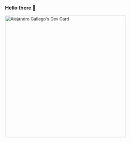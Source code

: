 ### Hello there 👋

<!--
**camgrafiman/camgrafiman** is a ✨ _special_ ✨ repository because its `README.md` (this file) appears on your GitHub profile.

Here are some ideas to get you started:

- 🔭 I’m currently working on ...
- 🌱 I’m currently learning ...
- 👯 I’m looking to collaborate on ...
- 🤔 I’m looking for help with ...
- 💬 Ask me about ...
- 📫 How to reach me: ...
- 😄 Pronouns: ...
- ⚡ Fun fact: ...
-->


<a href="https://app.daily.dev/camgrafiman"><img src="https://api.daily.dev/devcards/2e884c990b974f68b6c539fa5c42f9a2.png?r=4ji" width="400" alt="Alejandro Gallego's Dev Card"/></a>

